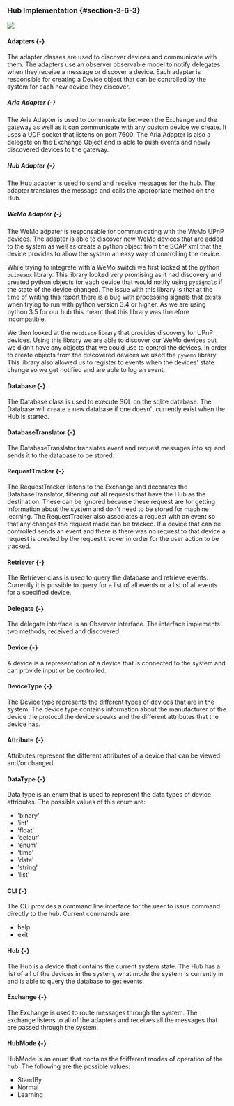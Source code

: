 ### Hub Implementation {#section-3-6-3}

![](./uml/EchangeClassDiagram)

#### Adapters {-}

The adapter classes are used to discover devices and communicate with them. The adapters use 
an observer observable model to notify delegates when they receive a message or discover a device. 
Each adapter is responsible for creating a Device object that can be controlled by the system 
for each new device they discover. 

##### Aria Adapter {-}

The Aria Adapter is used to communicate between the Exchange and the gateway as well as it can
communicate with any custom device we create. It uses a UDP socket that listens on port 7600.
The Aria Adapter is also a delegate on the Exchange Object and is able to push events and newly
discovered devices to the gateway. 

##### Hub Adapter {-}

The Hub adapter is used to send and receive messages for the hub. The adapter translates
the message and calls the appropriate method on the Hub.

##### WeMo Adapter {-}

The WeMo adpater is responsable for communicating with the WeMo UPnP devices. The adapter is able
to discover new WeMo devices that are added to the system as well as create a python object from the
SOAP xml that the device provides to allow the system an easy way of controlling the device.

While trying to integrate with a WeMo switch we first looked at the python `ouimeaux` library.
This library looked very promising as it had discovery and created python objects for each
device that would notify using `pysignals` if the state of the device changed. The issue with this 
library is that at the time of writing this report there is a bug with processing signals that
exists when trying to run with python version 3.4 or higher. As we are using python 3.5 for
our hub this meant that this library was therefore incompatible. 

We then looked at the `netdisco` library that provides discovery for UPnP devices. Using this 
library we are able to discover our WeMo devices but we didn't have any objects that we could use 
to control the devices. In order to create objects from the discovered devices we used the 
`pywemo` library. This library also allowed us to register to events when the devices' state 
change so we get notified and are able to log an event.

#### Database {-}

The Database class is used to execute SQL on the sqlite database. The Database will create a 
new database if one doesn't currently exist when the Hub is started.

#### DatabaseTranslator {-}

The DatabaseTranslator translates event and request messages into sql and sends it to the database 
to be stored.

#### RequestTracker {-}

The RequestTracker listens to the Exchange and decorates the DatabaseTranslator,
filtering out all requests that have the Hub as the destination. These can be ignored because these 
request are for getting information about the system and don't need to be stored for machine 
learning. The RequestTracker also associates a request with an event so that any changes the request
 made can be tracked. If a device that can be controlled sends an event and there is there was no 
request to that device a request is created by the request tracker in order for the user action to 
be tracked.   

#### Retriever {-}

The Retriever class is used to query the database and retrieve events. Currently it is possible
to query for a list of all events or a list of all events for a specified device.

#### Delegate {-}

The delegate interface is  an Observer interface. The interface implements two methods; received 
and discovered.

#### Device {-}

A device is a representation of a device that is connected to the system and can provide input or 
be controlled.

#### DeviceType {-}

The Device type represents the different types of devices that are in the system. The device type
contains information about the manufacturer of the device the protocol the device speaks and the 
different attributes that the device has.

#### Attribute {-}

Attributes represent the different attributes of a device that can be viewed and/or changed

#### DataType {-}

Data type is an enum that is used to represent the data types of device attributes. The possible 
values of this enum are:
- 'binary' 
- 'int'
- 'float' 
- 'colour'
- 'enum'
- 'time'
- 'date'
- 'string'
- 'list'

#### CLI {-}

The CLI provides a command line interface for the user to issue command directly to the hub. 
Current commands are:
- help
- exit

#### Hub {-}

The Hub is a device that contains the current system state. The Hub has a list of all of the 
devices in the system, what mode the system is currently in and is able to query the database to 
get events.

#### Exchange {-}

The Exchange is used to route messages through the system. The exchange listens to all of the 
adapters and receives all the messages that are passed through the system.

#### HubMode {-}

HubMode is an enum that contains the fdifferent modes of operation of the hub. 
The following are the possible values:
- StandBy
- Normal
- Learning